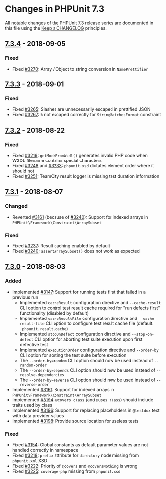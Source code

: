 # Changes in PHPUnit 7.3

All notable changes of the PHPUnit 7.3 release series are documented in this file using the [Keep a CHANGELOG](http://keepachangelog.com/) principles.

## [7.3.4] - 2018-09-05

### Fixed

* Fixed [#3270](https://github.com/sebastianbergmann/phpunit/issues/3270): Array / Object to string conversion in `NamePrettifier`

## [7.3.3] - 2018-09-01

### Fixed

* Fixed [#3265](https://github.com/sebastianbergmann/phpunit/pull/3265): Slashes are unnecessarily escaped in prettified JSON
* Fixed [#3267](https://github.com/sebastianbergmann/phpunit/pull/3267): `%` not escaped correctly for `StringMatchesFormat` constraint

## [7.3.2] - 2018-08-22

### Fixed

* Fixed [#3219](https://github.com/sebastianbergmann/phpunit/issues/3219): `getMockFromWsdl()` generates invalid PHP code when WSDL filename contains special characters
* Fixed [#3248](https://github.com/sebastianbergmann/phpunit/issues/3248) and [#3233](https://github.com/sebastianbergmann/phpunit/issues/3233): `phpunit.xsd` dictates element order where it should not
* Fixed [#3251](https://github.com/sebastianbergmann/phpunit/issues/3251): TeamCity result logger is missing test duration information

## [7.3.1] - 2018-08-07

### Changed

* Reverted [#3161](https://github.com/sebastianbergmann/phpunit/pull/3161) (because of [#3240](https://github.com/sebastianbergmann/phpunit/issues/3240)): Support for indexed arrays in `PHPUnit\Framework\Constraint\ArraySubset`

### Fixed

* Fixed [#3237](https://github.com/sebastianbergmann/phpunit/issues/3237): Result caching enabled by default
* Fixed [#3240](https://github.com/sebastianbergmann/phpunit/issues/3240): `assertArraySubset()` does not work as expected

## [7.3.0] - 2018-08-03

### Added

* Implemented [#3147](https://github.com/sebastianbergmann/phpunit/pull/3147): Support for running tests first that failed in a previous run
  * Implemented `cacheResult` configuration directive and `--cache-result` CLI option to control test result cache required for "run defects first" functionality (disabled by default)
  * Implemented `cacheResultFile` configuration directive and `--cache-result-file` CLI option to configure test result cache file (default: `.phpunit.result.cache`)
  * Implemented `stopOnDefect` configuration directive and `--stop-on-defect` CLI option for aborting test suite execution upon first defective test
  * Implemented `executionOrder` configuration directive and `--order-by` CLI option for sorting the test suite before execution
  * The `--order-by=random` CLI option should now be used instead of `--random-order`
  * The `--order-by=depends` CLI option should now be used instead of `--resolve-dependencies`
  * The `--order-by=reverse` CLI option should now be used instead of `--reverse-order`
* Implemented [#3161](https://github.com/sebastianbergmann/phpunit/pull/3161): Support for indexed arrays in `PHPUnit\Framework\Constraint\ArraySubset`
* Implemented [#3194](https://github.com/sebastianbergmann/phpunit/issues/3194): `@covers class` (and `@uses class`) should include traits used by class
* Implemented [#3196](https://github.com/sebastianbergmann/phpunit/issues/3196): Support for replacing placeholders in `@testdox` text with data provider values
* Implemented [#3198](https://github.com/sebastianbergmann/phpunit/pull/3198): Provide source location for useless tests

### Fixed

* Fixed [#3154](https://github.com/sebastianbergmann/phpunit/issues/3154): Global constants as default parameter values are not handled correctly in namespace
* Fixed [#3218](https://github.com/sebastianbergmann/phpunit/issues/3218): `prefix` attribute for `directory` node missing from `phpunit.xml` XSD
* Fixed [#3222](https://github.com/sebastianbergmann/phpunit/pull/3222): Priority of `@covers` and `@coversNothing` is wrong
* Fixed [#3225](https://github.com/sebastianbergmann/phpunit/issues/3225): `coverage-php` missing from `phpunit.xsd`

[7.3.4]: https://github.com/sebastianbergmann/phpunit/compare/7.3.3...7.3.4
[7.3.3]: https://github.com/sebastianbergmann/phpunit/compare/7.3.2...7.3.3
[7.3.2]: https://github.com/sebastianbergmann/phpunit/compare/7.3.1...7.3.2
[7.3.1]: https://github.com/sebastianbergmann/phpunit/compare/7.3.0...7.3.1
[7.3.0]: https://github.com/sebastianbergmann/phpunit/compare/7.2...7.3.0


